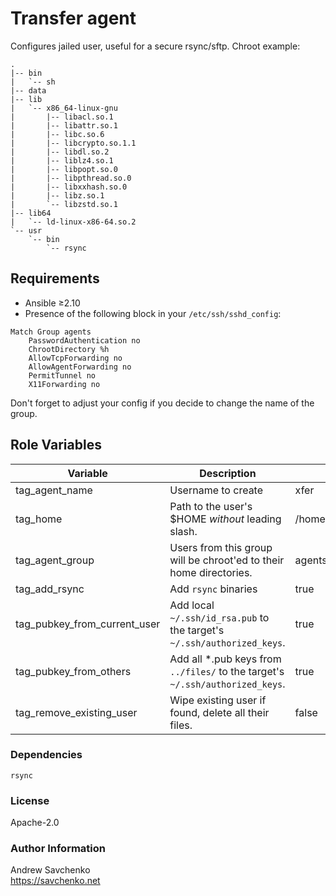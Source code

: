 # Transfer agent

Configures jailed user, useful for a secure rsync/sftp. Chroot example:

```
.
|-- bin
|   `-- sh
|-- data
|-- lib
|   `-- x86_64-linux-gnu
|       |-- libacl.so.1
|       |-- libattr.so.1
|       |-- libc.so.6
|       |-- libcrypto.so.1.1
|       |-- libdl.so.2
|       |-- liblz4.so.1
|       |-- libpopt.so.0
|       |-- libpthread.so.0
|       |-- libxxhash.so.0
|       |-- libz.so.1
|       `-- libzstd.so.1
|-- lib64
|   `-- ld-linux-x86-64.so.2
`-- usr
    `-- bin
        `-- rsync
```

## Requirements

- Ansible ≥2.10
- Presence of the following block in your `/etc/ssh/sshd_config`:

```sshdconfig
Match Group agents
    PasswordAuthentication no
    ChrootDirectory %h
    AllowTcpForwarding no
    AllowAgentForwarding no
    PermitTunnel no
    X11Forwarding no
```

Don't forget to adjust your config if you decide to change the name of the group.


## Role Variables

| Variable                     | Description                                                                   | Default          |
|------------------------------|-------------------------------------------------------------------------------|------------------|
| tag_agent_name               | Username to create                                                            | xfer             |
| tag_home                     | Path to the user's $HOME _without_ leading slash.                             | /home/AGENT_NAME |
| tag_agent_group              | Users from this group will be chroot'ed to their home directories.            | agents           |
| tag_add_rsync                | Add `rsync` binaries                                                          | true             |
| tag_pubkey_from_current_user | Add local `~/.ssh/id_rsa.pub` to the target's `~/.ssh/authorized_keys`.       | true             |
| tag_pubkey_from_others       | Add all *.pub keys from `../files/` to the target's `~/.ssh/authorized_keys`. | true             |
| tag_remove_existing_user     | Wipe existing user if found, delete all their files.                          | false            |


### Dependencies

`rsync`


### License

Apache-2.0


### Author Information

Andrew Savchenko\
https://savchenko.net
